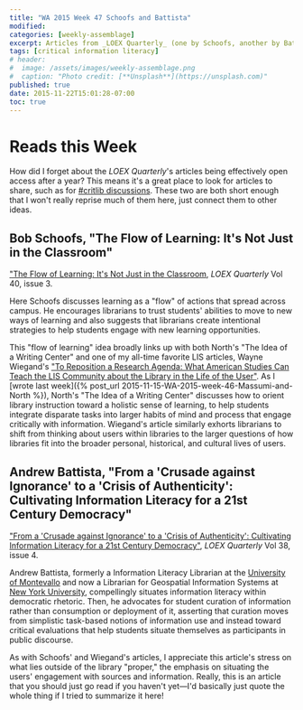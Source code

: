 ```yaml
---
title: "WA 2015 Week 47 Schoofs and Battista"
modified:
categories: [weekly-assemblage]
excerpt: Articles from _LOEX Quarterly_ (one by Schoofs, another by Battista) that look at learning beyond the library's space.
tags: [critical information literacy]
# header:
#  image: /assets/images/weekly-assemblage.png
#  caption: "Photo credit: [**Unsplash**](https://unsplash.com)"
published: true
date: 2015-11-22T15:01:28-07:00
toc: true
---
```

# Reads this Week   

How did I forget about the _LOEX Quarterly_'s articles being effectively open access after a year? This means it's a great place to look for articles to share, such as for [#critlib discussions](http://critlib.org/). These two are both short enough that I won't really reprise much of them here, just connect them to other ideas.    

## Bob Schoofs, "The Flow of Learning: It's Not Just in the Classroom"   

["The Flow of Learning: It's Not Just in the Classroom](http://commons.emich.edu/loexquarterly/vol40/iss3/), _LOEX Quarterly_ Vol 40, issue 3.   

Here Schoofs discusses learning as a "flow" of actions that spread across campus. He encourages librarians to trust students' abilities to move to new ways of learning and also suggests that librarians create intentional strategies to help students engage with new learning opportunities.    

This "flow of learning" idea broadly links up with both North's "The Idea of a Writing Center" and one of my all-time favorite LIS articles, Wayne Wiegand's ["To Reposition a Research Agenda: What American Studies Can Teach the LIS Community about the Library in the Life of the User"](http://www.jstor.org/stable/4309683). As I [wrote last week]({% post_url 2015-11-15-WA-2015-week-46-Massumi-and-North %}), North's "The Idea of a Writing Center" discusses how to orient library instruction toward a holistic sense of learning, to help students integrate disparate tasks into larger habits of mind and process that engage critically with information. Wiegand's article similarly exhorts librarians to shift from thinking about users within libraries to the larger questions of how libraries fit into the broader personal, historical, and cultural lives of users.  

## Andrew Battista, "From a 'Crusade against Ignorance' to a 'Crisis of Authenticity': Cultivating Information Literacy for a 21st Century Democracy"  

["From a 'Crusade against Ignorance' to a 'Crisis of Authenticity': Cultivating Information Literacy for a 21st Century Democracy"](http://commons.emich.edu/loexquarterly/vol38/iss4/3/), _LOEX Quarterly_ Vol 38, issue 4.  

Andrew Battista, formerly a Information Literacy Librarian at the [University of Montevallo](http://facstaffweb.montevallo.edu/abattista/) and now a Librarian for Geospatial Information Systems at [New York University](http://www.curationculture.org/cv), compellingly situates information literacy within democratic rhetoric. Then, he advocates for student curation of information rather than consumption or deployment of it, asserting that curation moves from simplistic task-based notions of information use and instead toward critical evaluations that help students situate themselves as participants in public discourse.     

As with Schoofs' and Wiegand's articles, I appreciate this article's stress on what lies outside of the library "proper," the emphasis on situating the users' engagement with sources and information. Really, this is an article that you should just go read if you haven't yet—I'd basically just quote the whole thing if I tried to summarize it here!   
